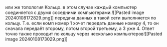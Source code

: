 или же топология Кольцо. 
в этом случае каждый компьютер соединяется с двумя соседними компьютерами.![[Pasted image 20240108172829.png]]
передача данных в такой сети выполняется по кольцу. Т.е. если комп номер 1  хочет передать данные номеру 4, то он сначала передаёт второму, потом второй третьему, а 3 уже 4. Ответ точно также проходит по кольцу через несколько компьютеров![[Pasted image 20240108173029.png]]
